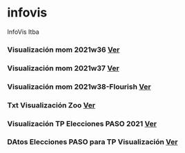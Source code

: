 # infovis
InfoVis Itba

### Visualización mom 2021w36 [Ver](https://hugogutierrez2021.github.io/infovis/mom2021w36.html)

### Visualización mom 2021w37 [Ver](https://hugogutierrez2021.github.io/infovis/mom2021w37.html)

### Visualización mom 2021w38-Flourish [Ver](https://hugogutierrez2021.github.io/infovis/mom2021w38.html)

### Txt Visualización Zoo [Ver](https://hugogutierrez2021.github.io/infovis/zoo.txt)

### Visualización TP Elecciones PASO 2021 [Ver](https://colab.research.google.com/drive/1xtroMlTyog8jzRM7K-n7xFVBq8h71RKG?usp=sharing)

### DAtos Elecciones PASO para TP Visualización [Ver](https://hugogutierrez2021.github.io/infovis/chaco.csv.zip)
